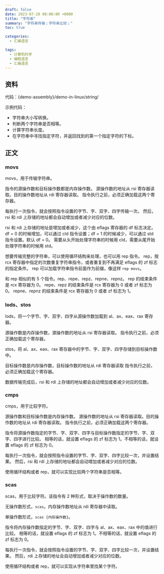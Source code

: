 ```yaml
---
draft: false
date: 2023-07-20 08:00:00 +0800
title: "字符串"
summary: "字符串传输；字符串比较；"
toc: true

categories:
  - 汇编语言

tags:
  - 计算机科学
  - 编程语言
  - 汇编语言
---
```


## 资料

代码：{demo-assembly}/demo-in-linux/string/

示例代码：
- 字符串大小写转换。
- 判断两个字符串是否相等。
- 计算字符串长度。
- 在字符串中寻找指定字符，并返回找到的第一个指定字符的下标。

## 正文

### movs

movs，用于传输字符串。

指令的源操作数和目标操作数都是内存操作数。
源操作数的地址从 rsi 寄存器读取。目的操作数地址从 rdi 寄存器读取。
指令执行之前，必须正确加载这两个寄存器。

每执行一次指令，就会按照指令设置的字节、字、双字、四字传输一次。
然后，rsi 和 rdi 上存储的地址都会自动增加或者减少对应的位数。

rsi 和 rdi 上存储的地址是增加或者减少，这个由 eflags 寄存器的 df 标志决定。
df = 0 的时候增加，可以通过 cld 指令设置；df = 1 的时候减少，可以通过 std 指令设置。默认 df = 0。
需要从头开始处理字符串的时候用 cld，需要从尾开始处理字符串的时候用 std。

想要传输完整的字符串，可以使用循环结构来处理，也可以用 rep 指令。
rep，按 rcx 寄存器中指定的次数重复字符串指令，或者重复到不再满足 eflags 的 zf 标志的指定条件。
rep 可以加载字符串指令前面作为前缀，像这样 `rep movs`。

和 rep 相似的有 5 个指令。rep、repe、repz、repne、repnz。
rep 的结束条件是 rcx 寄存器为 0。
repe、repz 的结束条件是 rcx 寄存器为 0 或者 zf 标志为 0。
repne、repnz 的结束条件是 rcx 寄存器为 0 或者 zf 标志为 1。

### lods、stos

lods，将一个字节、字、双字、四字从源操作数加载到 al、ax、eax、rax 寄存器。

源操作数是内存操作数，源操作数的地址从 rsi 寄存器读取。
指令执行之前，必须正确加载这个寄存器。

stos，将 al、ax、eax、rax 寄存器中的字节、字、双字、四字存储到目标操作数中。

目标操作数是内存操作数，目标操作数的地址从 rdi 寄存器读取
指令执行之前，必须正确加载这个寄存器。

数据传输完成后，rsi 和 rdi 上存储的地址都会自动增加或者减少对应的位数。

### cmps

cmps，用于比较字符。

源操作数和目标操作数是内存操作数。
源操作数的地址从 rsi 寄存器读取。目的操作数的地址从 rdi 寄存器读取。
指令执行之前，必须正确加载这两个寄存器。

指令将源操作数指定的字节、字、双字、四字与目标操作数指定的字节、字、双字、四字进行比较。
相等的话，就设置 eflags 的 zf 标志为 1。不相等的话，就设置 eflags 的 zf 标志为 0。

每执行一次指令，就会按照指令设置的字节、字、双字、四字比较一次，并设置结果。
然后，rsi 和 rdi 上存储的地址都会自动增加或者减少对应的位数。

使用循环结构或者 rep，就可以实现比较两个字符串是否相等。

### scas

scas，用于比较字符。该指令有 2 种形式，取决于操作数的数量。

无操作数形式，`scas`。内存操作数地址从 rdi 寄存器中读取。

单操作数形式，`scas {内存操作数}`。

指令将内存操作数指定的字节、字、双字、四字与 al、ax、eax、rax 中的值进行比较。
相等的话，就设置 eflags 的 zf 标志为 1。不相等的话，就设置 eflags 的 zf 标志为 0。

每执行一次指令，就会按照指令设置的字节、字、双字、四字比较一次，并设置结果。
然后，rdi 上存储的地址会自动增加或者减少对应的位数。

使用循环结构或者 rep，就可以实现从字符串里找某个字符。
